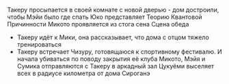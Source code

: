 Такеру просыпается в своей комнате с новой дверью - дом достроили, чтобы Мэйи было где спать
Юко представляет Теорию Квантовой Причинности
Микото проявляется из стога сена
Сцена обеда
- Такеру идёт к Мики, она рассказывает, что дома с отцом тяжело тренироваться
- Такеру встречает Чизуру, готовящаюся к спортивному фестивалю. И начала убиваться по поводу закрытия её клуба
Микото, Мэйя и Сумика отправляются с Такеру в аркадный зал
Цукуёми выселяет всех в радиусе километра от дома Сироганэ